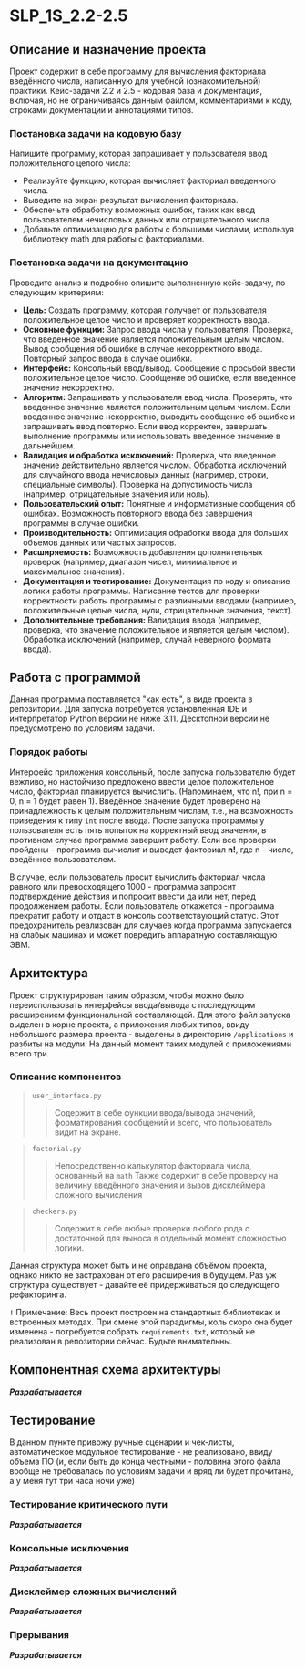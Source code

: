 # SLP_1S_2.2-2.5
## Описание и назначение проекта
Проект содержит в себе программу для вычисления факториала 
введённого числа, написанную для учебной (ознакомительной) практики.
Кейс-задачи 2.2 и 2.5 - кодовая база и документация, включая, но не 
ограничиваясь данным файлом, комментариями к коду, строками 
документации и аннотациями типов.

### Постановка задачи на кодовую базу
Напишите программу, которая запрашивает у пользователя ввод 
положительного целого числа:

- Реализуйте функцию, которая вычисляет факториал введенного числа.
- Выведите на экран результат вычисления факториала.
- Обеспечьте обработку возможных ошибок, таких как ввод пользователем нечисловых данных или отрицательного числа.
- Добавьте оптимизацию для работы с большими числами, используя библиотеку math для работы с факториалами.

### Постановка задачи на документацию
Проведите анализ и подробно опишите выполненную кейс-задачу, 
по следующим критериям:

- **Цель:** Создать программу, которая получает от пользователя положительное целое число и проверяет корректность ввода.
- **Основные функции:** Запрос ввода числа у пользователя. Проверка, что введенное значение является положительным целым числом. Вывод сообщения об ошибке в случае некорректного ввода. Повторный запрос ввода в случае ошибки.
- **Интерфейс:** Консольный ввод/вывод. Сообщение с просьбой ввести положительное целое число. Сообщение об ошибке, если введенное значение некорректно.
- **Алгоритм:** Запрашивать у пользователя ввод числа. Проверять, что введенное значение является положительным целым числом. Если введенное значение некорректно, выводить сообщение об ошибке и запрашивать ввод повторно. Если ввод корректен, завершать выполнение программы или использовать введенное значение в дальнейшем.
- **Валидация и обработка исключений:** Проверка, что введенное значение действительно является числом. Обработка исключений для случайного ввода нечисловых данных (например, строки, специальные символы). Проверка на допустимость числа (например, отрицательные значения или ноль).
- **Пользовательский опыт:** Понятные и информативные сообщения об ошибках. Возможность повторного ввода без завершения программы в случае ошибки.
- **Производительность:** Оптимизация обработки ввода для больших объемов данных или частых запросов.
- **Расширяемость:** Возможность добавления дополнительных проверок (например, диапазон чисел, минимальное и максимальное значения).
- **Документация и тестирование:** Документация по коду и описание логики работы программы. Написание тестов для проверки корректности работы программы с различными вводами (например, положительные целые числа, нули, отрицательные значения, текст).
- **Дополнительные требования:** Валидация ввода (например, проверка, что значение положительное и является целым числом). Обработка исключений (например, случай неверного формата ввода).
## Работа с программой
Данная программа поставляется "как есть", в виде проекта в репозитории.
Для запуска потребуется установленная IDE и интерпретатор Python версии
не ниже 3.11. Десктопной версии не предусмотрено по условиям задачи.
### Порядок работы
Интерфейс приложения консольный, после запуска пользователю будет 
вежливо, но настойчиво предложено ввести целое положительное число, 
факториал планируется вычислить. (Напоминаем, что n!, при n = 0, n = 1
будет равен 1). Введённое значение будет проверено на принадлежность
к целым положительным числам, т.е., на возможность приведения
к типу `int` после ввода. После запуска программы у пользователя 
есть пять попыток на корректный ввод значения, в противном случае
программа завершит работу. Если все проверки пройдены - программа
вычислит и выведет факториал **n!**, где n - число, введённое 
пользователем.

В случае, если пользователь просит вычислить факториал числа равного
или превосходящего 1000 - программа запросит подтверждение действия
и попросит ввести да или нет, перед продолжением работы. Если
пользователь откажется - программа прекратит работу и отдаст в 
консоль соответствующий статус. Этот предохранитель реализован для
случаев когда программа запускается на слабых машинах и может 
повредить аппаратную составляющую ЭВМ.
## Архитектура
Проект структурирован таким образом, чтобы можно было переиспользовать
интерфейсы ввода/вывода с последующим расширением функциональной 
составляющей. Для этого файл запуска выделен в корне проекта, а 
приложения любых типов, ввиду небольшого размера проекта - выделены
в директорию `/applications` и разбиты на модули. На данный момент
таких модулей с приложениями всего три.
### Описание компонентов
>`user_interface.py`
>>Cодержит в себе функции ввода/вывода значений, форматирования 
> сообщений и всего, что пользователь видит на экране.

>`factorial.py`
>>Непосредственно калькулятор факториала числа, основанный на `math`
> Также содержит в себе проверку на величину введённого значения и 
> вызов дисклеймера сложного вычисления

>`checkers.py`
>>Содержит в себе любые проверки любого рода с достаточной для выноса
> в отдельный момент сложностью логики. 

Данная структура может быть и не оправдана объёмом проекта, однако 
никто не застрахован от его расширения в будущем. Раз уж структура
существует - давайте её придерживаться до следующего рефакторинга. 

`!` Примечание: Весь проект построен на стандартных библиотеках и 
встроенных методах. При смене этой парадигмы, коль скоро она будет
изменена - потребуется собрать `requirements.txt`, который не 
реализован в репозитории сейчас. Будьте внимательны.

## Компонентная схема архитектуры
***Разрабатывается***
## Тестирование
В данном пункте привожу ручные сценарии и чек-листы, автоматическое
модульное тестирование - не реализовано, ввиду объема ПО (и, если быть
до конца честными - половина этого файла вообще не требовалась по 
условиям задачи и вряд ли будет прочитана, а у меня тут три часа ночи уже)
### Тестирование критического пути
***Разрабатывается***

### Консольные исключения
***Разрабатывается***

### Дисклеймер сложных вычислений
***Разрабатывается***

### Прерывания
***Разрабатывается***







